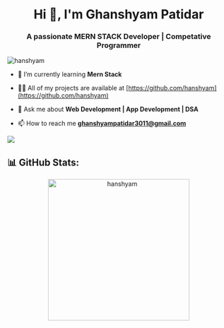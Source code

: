 <h1 align="center">Hi 👋, I'm Ghanshyam Patidar</h1>
<h3 align="center">A passionate MERN STACK Developer | Competative Programmer</h3>

<p align="left"> <img src="https://komarev.com/ghpvc/?username=hanshyam&label=Profile%20views&color=0e75b6&style=flat" alt="hanshyam" /> </p>


- 🌱 I’m currently learning **Mern Stack**

- 👨‍💻 All of my projects are available at [https://github.com/hanshyam](https://github.com/hanshyam)

- 💬 Ask me about **Web Development | App Development | DSA**

- 📫 How to reach me **ghanshyampatidar3011@gmail.com**


 <!--START_SECTION:waka-->



<!--END_SECTION:waka-->

  <p align="start">
   
<img src="https://skillicons.dev/icons?i=cpp,html,css,js,mongodb,git,github,react,express,nodejs,nextjs,vscode,postman,powershell,&theme=dark&perline=10" />
</a>
</p>



## 📊 GitHub Stats:

 <div align="center">

 <!-- github streak start -->

<img width=320 src="https://github-readme-streak-stats.herokuapp.com/?user=hanshyam&layout=compact" alt="hanshyam" />

<!-- github streak end -->
